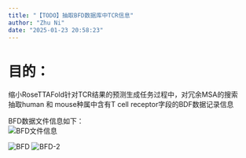 ```yaml
---
title: "【TODO】抽取BFD数据库中TCR信息"
author: "Zhu Ni"
date: "2025-01-23 20:58:23"
---
```


# 目的：

缩小RoseTTAFold针对TCR结果的预测生成任务过程中，对冗余MSA的搜索  
抽取human 和 mouse种属中含有T cell receptor字段的BDF数据记录信息  

BFD数据文件信息如下：  
![BFD文件信息](/images/image-10.png)


![BFD](/images/image-11.png)
![BFD-2](/images/image-12.png)